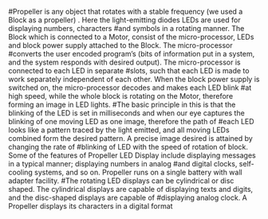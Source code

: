 #Propeller is any object that rotates with a stable frequency (we used a Block as a propeller) . Here the light-emitting diodes LEDs are used for displaying numbers, characters #and symbols in a rotating manner. The Block which is connected to a Motor, consist of the micro-processor, LEDs and block power supply attached to the Block. The micro-processor #converts the user encoded program’s (bits of information put in a system, and the system responds with desired output). The micro-processor is connected to each LED in separate #slots, such that each LED is made to work separately independent of each other. When the block power supply is switched on, the micro-processor decodes and makes each LED blink #at high speed, while the whole block is rotating on the Motor, therefore forming an image in LED lights.
#The basic principle in this is that the blinking of the LED is set in milliseconds and when our eye captures the blinking of one moving LED as one image, therefore the path of #each LED looks like a pattern traced by the light emitted, and all moving LEDs combined form the desired pattern. A precise image desired is attained by changing the rate of #blinking of LED with the speed of rotation of block. Some of the features of Propeller LED Display include displaying messages in a typical manner; displaying numbers in analog #and digital clocks, self-cooling systems, and so on. Propeller runs on a single battery with wall adapter facility.
#The rotating LED displays can be cylindrical or disc shaped. The cylindrical displays are capable of displaying texts and digits, and the disc-shaped displays are capable of #displaying analog clock. A Propeller displays its characters in a digital format

